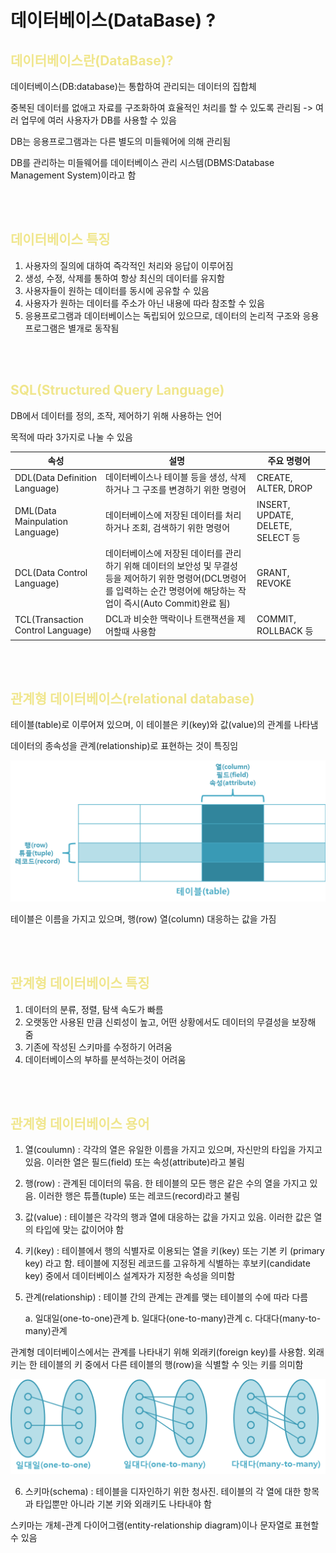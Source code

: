 # 데이터베이스(DataBase) ?

## <span style="color:khaki">데이터베이스란(DataBase)?</span>
데이터베이스(DB:database)는 통합하여 관리되는 데이터의 집합체

중복된 데이터를 없애고 자료를 구조화하여 효율적인 처리를 할 수 있도록 관리됨
-> 여러 업무에 여러 사용자가 DB를 사용할 수 있음

DB는 응용프로그램과는 다른 별도의 미들웨어에 의해 관리됨

DB를 관리하는 미들웨어를 데이터베이스 관리 시스템(DBMS:Database Management System)이라고 함

</br>
</br>

## <span style="color:khaki">데이터베이스 특징</span>
1. 사용자의 질의에 대하여 즉각적인 처리와 응답이 이루어짐
2. 생성, 수정, 삭제를 통하여 항상 최신의 데이터를 유지함
3. 사용자들이 원하는 데이터를 동시에 공유할 수 있음
4. 사용자가 원하는 데이터를 주소가 아닌 내용에 따라 참조할 수 있음
5. 응용프로그램과 데이터베이스는 독립되어 있으므로, 데이터의 논리적 구조와 응용프로그램은 별개로 동작됨

</br>
</br>

## <span style="color:khaki">SQL(Structured Query Language)</span>
DB에서 데이터를 정의, 조작, 제어하기 위해 사용하는 언어

목적에 따라 3가지로 나눌 수 있음

|속성|설명|주요 명령어|
|----|---|----------|
DDL(Data Definition Language)|데이터베이스나 테이블 등을 생성, 삭제하거나 그 구조를 변경하기 위한 명령어 | CREATE, ALTER, DROP|
DML(Data Mainpulation Language)|데이터베이스에 저장된 데이터를 처리하거나 조회, 검색하기 위한 명령어|INSERT, UPDATE, DELETE, SELECT 등|
DCL(Data Control Language)|데이터베이스에 저장된 데이터를 관리하기 위해 데이터의 보안성 및 무결성 등을 제어하기 위한 명령어(DCL명령어를 입력하는 순간 명령어에 해당하는 작업이 즉시(Auto Commit)완료 됨)|GRANT, REVOKE
TCL(Transaction Control Language)|DCL과 비슷한 맥락이나 트랜잭션을 제어할때 사용함|COMMIT, ROLLBACK 등


</br>
</br>

## <span style="color:khaki">관계형 데이터베이스(relational database)</span>
테이블(table)로 이루어져 있으며, 이 테이블은 키(key)와 값(value)의 관계를 나타냄

데이터의 종속성을 관계(relationship)로 표현하는 것이 특징임

![Alt text](image.png)

테이블은 이름을 가지고 있으며, 행(row) 열(column) 대응하는 값을 가짐


</br>
</br>

## <span style="color:khaki">관계형 데이터베이스 특징</span>
1. 데이터의 분류, 정렬, 탐색 속도가 빠름
2. 오랫동안 사용된 만큼 신뢰성이 높고, 어떤 상황에서도 데이터의 무결성을 보장해 줌
3. 기존에 작성된 스키마를 수정하기 어려움
4. 데이터베이스의 부하를 분석하는것이 어려움

</br>
</br>

## <span style="color:khaki">관계형 데이터베이스 용어</span>
1. 열(coulumn) : 각각의 열은 유일한 이름을 가지고 있으며, 자신만의 타입을 가지고있음. 이러한 열은 필드(field) 또는 속성(attribute)라고 불림
2. 행(row) : 관계된 데이터의 묶음. 한 테이블의 모든 행은 같은 수의 열을 가지고 있음. 이러한 행은 튜플(tuple) 또는 레코드(record)라고 불림
3. 값(value) : 테이블은 각각의 행과 열에 대응하는 값을 가지고 있음. 이러한 값은 열의 타입에 맞는 값이어야 함
4. 키(key) : 테이블에서 행의 식별자로 이용되는 열을 키(key) 또는 기본 키 (primary key) 라고 함. 테이블에 지정된 레코드를 고유하게 식별하는 후보키(candidate key) 중에서 데이터베이스 설계자가 지정한 속성을 의미함
5. 관계(relationship) : 테이블 간의 관계는 관계를 맺는 테이블의 수에 따라 다름
   
    a. 일대일(one-to-one)관계
    b. 일대다(one-to-many)관계
    c. 다대다(many-to-many)관계

관계형 데이터베이스에서는 관계를 나타내기 위해 외래키(foreign key)를 사용함. 외래키는 한 테이블의 키 중에서 다른 테이블의 행(row)을 식별할 수 잇는 키를 의미함

![Alt text](image-1.png)


6. 스키마(schema) : 테이블을 디자인하기 위한 청사진. 테이블의 각 열에 대한 항목과 타입뿐만 아니라 기본 키와 외래키도 나타내야 함

스키마는 개체-관계 다이어그램(entity-relationship diagram)이나 문자열로 표현할 수 있음
